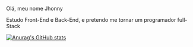 Olá, meu nome Jhonny

Estudo Front-End e Back-End, e pretendo me tornar um programador full-Stack

[![Anurag's GitHub stats](https://github-readme-stats.vercel.app/api?jhonnybendheim)](https://github.com/anuraghazra/github-readme-stats)

